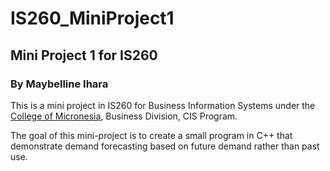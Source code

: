 # IS260_MiniProject1
## Mini Project 1 for IS260
### By Maybelline Ihara
This is a mini project in IS260 for Business Information Systems under the [College
of Micronesia](http://www.comfsm.fm), Business Division, CIS Program.

The goal of this mini-project is to create a small program in C++ that 
demonstrate demand forecasting based on future demand rather than past use.
